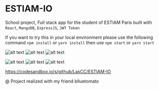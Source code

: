 # ESTIAM-IO
School project, Full stack app for the student of ESTIAM Paris built with `React`, `MangoDB`, `ExpressJS`, `JWT Token`

If you want to try this in your local environment please use the following command `npm install` or `yarn install` then use `npm start` or `yarn start` 

![alt text](https://i.imgur.com/CcUxrmS.png "Homepage")
![alt text](https://i.imgur.com/M3PRM5j.png "Register")
![alt text](https://i.imgur.com/nxf6L8b.png "Login")

![alt text](https://i.imgur.com/IuZ14Ra.png "dashboard")
![alt text](https://i.imgur.com/svrrOrG.png "dashboard-student")
![alt text](https://i.imgur.com/tNSzUHo.png "dashboard-student-numbers")


https://codesandbox.io/s/github/LasCC/ESTIAM-IO

@ Project realized with my friend blluetomato
